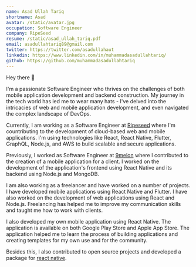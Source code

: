 ```yaml
---
name: Asad Ullah Tariq
shortname: Asad
avatar: /static/avatar.jpg
occupation: Software Engineer
company: RipeSeed
resume: /static/asad_ullah_tariq.pdf
email: asadullahtariq89@gmail.com
twitter: https://twitter.com/asadullahaut
linkedin: https://www.linkedin.com/in/muhammadasadullahtariq/
github: https://github.com/muhammadasadullahtariq
---
```


Hey there 👋

I'm a passionate Software Engineer who thrives on the challenges of both mobile application development and backend construction. My journey in the tech world has led me to wear many hats - I've delved into the intricacies of web and mobile application development, and even navigated the complex landscape of DevOps.

Currently, I am working as a Software Engineer at [Ripeseed](https://ripeseed.io/) where I'm countributing to the development of cloud-based web and mobile applications. I'm using technologies like React, React Native, Flutter, GraphQL, Node.js, and AWS to build scalable and secure applications.

Previously, I worked as Software Engineer at [9melon](https://9melons.com) where I contributed to the creation of a mobile application for a client. I worked on the development of the application's frontend using React Native and its backend using Node.js and MongoDB.

I am also working as a freelancer and have worked on a number of projects. I have developed mobile applications using React Native and Flutter. I have also worked on the development of web applications using React and Node.js. Freelancing has helped me to improve my communication skills and taught me how to work with clients.

I also developed my own mobile application using React Native. The application is available on both Google Play Store and Apple App Store. The application helped me to learn the process of building applications and creating templates for my own use and for the community.

Besides this, I also contributed to open source projects and developed a package for [react native](https://www.npmjs.com/package/react-native-split-flap).
